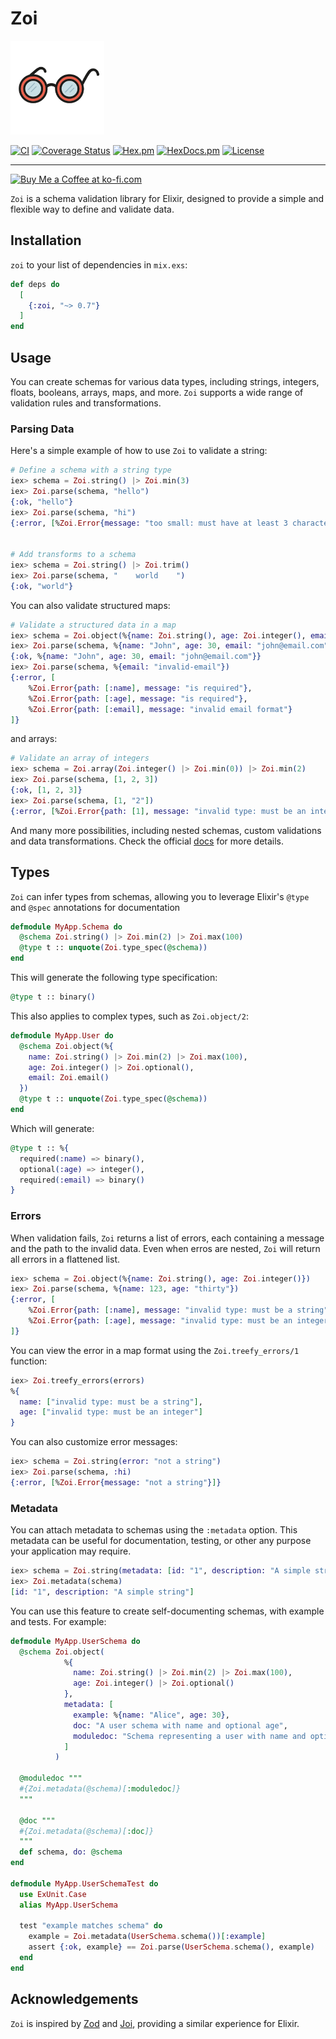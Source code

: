 # Zoi

<img src="https://github.com/phcurado/zoi/raw/main/guides/images/logo.png" alt="Zoi" width="150">

[![CI](https://github.com/phcurado/zoi/actions/workflows/ci.yml/badge.svg)](https://github.com/phcurado/zoi/actions/workflows/ci.yml)
[![Coverage Status](https://coveralls.io/repos/github/phcurado/zoi/badge.svg?branch=main)](https://coveralls.io/github/phcurado/zoi?branch=main)
[![Hex.pm](https://img.shields.io/hexpm/v/zoi)](https://hex.pm/packages/zoi)
[![HexDocs.pm](https://img.shields.io/badge/Docs-HexDocs-blue)](https://hexdocs.pm/zoi)
[![License](https://img.shields.io/hexpm/l/zoi.svg)](https://hex.pm/packages/zoi)

---

<a href='https://ko-fi.com/R5R11AIF9P' target='_blank'><img height='36' style='border:0px;height:36px;' src='https://storage.ko-fi.com/cdn/kofi6.png?v=6' border='0' alt='Buy Me a Coffee at ko-fi.com' /></a>

`Zoi` is a schema validation library for Elixir, designed to provide a simple and flexible way to define and validate data.

## Installation

`zoi` to your list of dependencies in `mix.exs`:

```elixir
def deps do
  [
    {:zoi, "~> 0.7"}
  ]
end
```

## Usage

You can create schemas for various data types, including strings, integers, floats, booleans, arrays, maps, and more. `Zoi` supports a wide range of validation rules and transformations.

### Parsing Data

Here's a simple example of how to use `Zoi` to validate a string:

```elixir
# Define a schema with a string type
iex> schema = Zoi.string() |> Zoi.min(3)
iex> Zoi.parse(schema, "hello")
{:ok, "hello"}
iex> Zoi.parse(schema, "hi")
{:error, [%Zoi.Error{message: "too small: must have at least 3 characters"}]}


# Add transforms to a schema
iex> schema = Zoi.string() |> Zoi.trim()
iex> Zoi.parse(schema, "    world    ")
{:ok, "world"}
```

You can also validate structured maps:

```elixir
# Validate a structured data in a map
iex> schema = Zoi.object(%{name: Zoi.string(), age: Zoi.integer(), email: Zoi.email()})
iex> Zoi.parse(schema, %{name: "John", age: 30, email: "john@email.com"})
{:ok, %{name: "John", age: 30, email: "john@email.com"}}
iex> Zoi.parse(schema, %{email: "invalid-email"})
{:error, [
    %Zoi.Error{path: [:name], message: "is required"},
    %Zoi.Error{path: [:age], message: "is required"},
    %Zoi.Error{path: [:email], message: "invalid email format"}
]}
```

and arrays:

```elixir
# Validate an array of integers
iex> schema = Zoi.array(Zoi.integer() |> Zoi.min(0)) |> Zoi.min(2)
iex> Zoi.parse(schema, [1, 2, 3])
{:ok, [1, 2, 3]}
iex> Zoi.parse(schema, [1, "2"])
{:error, [%Zoi.Error{path: [1], message: "invalid type: must be an integer"}]}
```

And many more possibilities, including nested schemas, custom validations and data transformations. Check the official [docs](https://hexdocs.pm/zoi) for more details.

## Types

`Zoi` can infer types from schemas, allowing you to leverage Elixir's `@type` and `@spec` annotations for documentation

```elixir
defmodule MyApp.Schema do
  @schema Zoi.string() |> Zoi.min(2) |> Zoi.max(100)
  @type t :: unquote(Zoi.type_spec(@schema))
end
```

This will generate the following type specification:

```elixir
@type t :: binary()
```

This also applies to complex types, such as `Zoi.object/2`:

```elixir
defmodule MyApp.User do
  @schema Zoi.object(%{
    name: Zoi.string() |> Zoi.min(2) |> Zoi.max(100),
    age: Zoi.integer() |> Zoi.optional(),
    email: Zoi.email()
  })
  @type t :: unquote(Zoi.type_spec(@schema))
end
```

Which will generate:

```elixir
@type t :: %{
  required(:name) => binary(),
  optional(:age) => integer(),
  required(:email) => binary()
}
```

### Errors

When validation fails, `Zoi` returns a list of errors, each containing a message and the path to the invalid data. Even when erros are nested, `Zoi` will return all errors in a flattened list.

```elixir
iex> schema = Zoi.object(%{name: Zoi.string(), age: Zoi.integer()})
iex> Zoi.parse(schema, %{name: 123, age: "thirty"})
{:error, [
    %Zoi.Error{path: [:name], message: "invalid type: must be a string"},
    %Zoi.Error{path: [:age], message: "invalid type: must be an integer"}
]}
```

You can view the error in a map format using the `Zoi.treefy_errors/1` function:

```elixir
iex> Zoi.treefy_errors(errors)
%{
  name: ["invalid type: must be a string"],
  age: ["invalid type: must be an integer"]
}
```

You can also customize error messages:

```elixir
iex> schema = Zoi.string(error: "not a string")
iex> Zoi.parse(schema, :hi)
{:error, [%Zoi.Error{message: "not a string"}]}
```

### Metadata

You can attach metadata to schemas using the `:metadata` option. This metadata can be useful for documentation, testing, or other any purpose your application may require.

```elixir
iex> schema = Zoi.string(metadata: [id: "1", description: "A simple string"])
iex> Zoi.metadata(schema)
[id: "1", description: "A simple string"]
```

You can use this feature to create self-documenting schemas, with example and tests. For example:

```elixir
defmodule MyApp.UserSchema do
  @schema Zoi.object(
            %{
              name: Zoi.string() |> Zoi.min(2) |> Zoi.max(100),
              age: Zoi.integer() |> Zoi.optional()
            },
            metadata: [
              example: %{name: "Alice", age: 30},
              doc: "A user schema with name and optional age",
              moduledoc: "Schema representing a user with name and optional age"
            ]
          )

  @moduledoc """
  #{Zoi.metadata(@schema)[:moduledoc]}
  """

  @doc """
  #{Zoi.metadata(@schema)[:doc]}
  """
  def schema, do: @schema
end

defmodule MyApp.UserSchemaTest do
  use ExUnit.Case
  alias MyApp.UserSchema

  test "example matches schema" do
    example = Zoi.metadata(UserSchema.schema())[:example]
    assert {:ok, example} == Zoi.parse(UserSchema.schema(), example)
  end
end
```

## Acknowledgements

`Zoi` is inspired by [Zod](https://zod.dev/) and [Joi](https://joi.dev/), providing a similar experience for Elixir.
